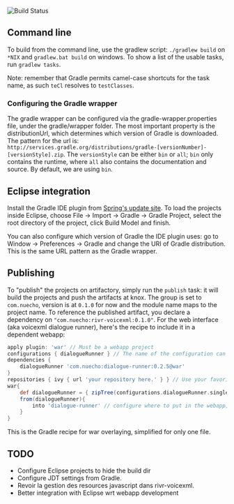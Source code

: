 ![Build Status](http://ci.s.nuecho.com:8080/job/rivr/badge/icon)

## Command line

To build from the command line, use the gradlew script: `./gradlew build` on `*NIX` and `gradlew.bat build` on windows. To show a list of the usable tasks, run `gradlew tasks`.

Note: remember that Gradle permits camel-case shortcuts for the task name, as such `teCl` resolves to `testClasses`.

### Configuring the Gradle wrapper

The gradle wrapper can be configured via the gradle-wrapper.properties file, under the gradle/wrapper folder. The most important property is the distributionUrl, which determines which version of Gradle is downloaded. The pattern for the url is: `http://services.gradle.org/distributions/gradle-[versionNumber]-[versionStyle].zip`. The `versionStyle` can be either `bin` or `all`; `bin` only contains the runtime, where `all` also contains the documentation and source. By default, we are using `bin`.

## Eclipse integration

Install the Gradle IDE plugin from [Spring's update site](http://dist.springsource.com/release/TOOLS/gradle). To load the projects inside Eclipse, choose File -> Import -> Gradle -> Gradle Project, select the root directory of the project, click Build Model and finish.

You can also configure which version of Gradle the IDE plugin uses: go to Window -> Preferences -> Gradle and change the URI of Gradle distribution. This is the same URL pattern as the Gradle wrapper.

## Publishing

To "publish" the projects on artifactory, simply run the `publish` task: it will build the projects and push the artifacts at knox. The group is set to `com.nuecho`, version is at `0.1.0` for now and the module name maps to the project name. To reference the published artifact, you declare a dependency on `"com.nuecho:rivr-voicexml:0.1.0"`. For the web interface (aka voicexml dialogue runner), here's the recipe to include it in a dependent webapp:

```groovy
apply plugin: 'war' // Must be a webapp project
configurations { dialogueRunner } // The name of the configuration can be anything
dependencies {
    dialogueRunner 'com.nuecho:dialogue-runner:0.2.5@war'
}
repositories { ivy { url 'your repository here.' } } // Use your favorite repository
war{
    def dialogueRunner = { zipTree(configurations.dialogueRunner.singleFile) } // This enables lazy resolving
    from(dialogueRunner){
        into 'dialogue-runner' // configure where to put in the webapp; remove to simply have it at the root.
    }
}
```

This is the Gradle recipe for war overlaying, simplified for only one file.

## TODO

* Configure Eclipse projects to hide the build dir
* Configure JDT settings from Gradle.
* Revoir la gestion des resources javascript dans rivr-voicexml.
* Better integration with Eclipse wrt webapp development
